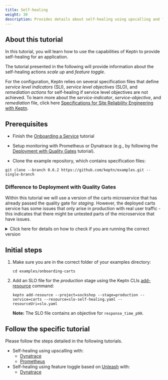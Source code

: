 ```yaml
---
title: Self-healing
weight: 30
description: Provides details about self-healing using upscalling and feature toggle.
---
```


## About this tutorial

In this tutorial, you will learn how to use the capabilities of Keptn to provide self-healing for an application. 

The tutorial presented in the following will provide information about the self-healing actions *scale up*  and *feature toggle*.

For the configuration, Keptn relies on several specification files that define *service level indicators* (SLI), *service level objectives* (SLO), and *remediation actions* for self-healing if service level objectives are not achieved. To learn more about the *service-indicator*, *service-objective*, and *remediation* file, click here [Specifications for Site Reliability Engineering with Keptn](https://github.com/keptn/spec/blob/0.1.3/sre.md).

## Prerequisites

- Finish the [Onboarding a Service](../onboard-carts-service/) tutorial

- Setup monitoring with Prometheus or Dynatrace (e.g., by following the [Deployment with Quality Gates](../deployments-with-quality-gates/) tutorial).

- Clone the example repository, which contains specification files:

```console
git clone --branch 0.6.2 https://github.com/keptn/examples.git --single-branch
```

### Difference to Deployment with Quality Gates

Within this tutorial we will use a version of the carts microservice that has already passed the quality gate for *staging*. However, the deployed carts service has some issues that only arise in production with real user traffic - this indicates that there might be untested parts of the microservice that have issues.

<details><summary>Click here for details on how to check if you are running the correct version</summary>
<p>You can check if the service is already running in your production stage by executing the following command and reviewing the output. It should show two pods in total.

```console
kubectl get pods -n sockshop-production
```

```console
NAME                              READY   STATUS    RESTARTS   AGE
carts-db-57cd95557b-r6cg8         1/1     Running   0          18m
carts-primary-7c96d87df9-75pg7    1/1     Running   0          13m
```

You should also verify that the image used for the deployments of `carts` and `carts-primary` is either the one with `0.11.1` or `0.11.3` within the tag by executing

```console
kubectl get deployments -n sockshop-production -o wide
```

```console
NAME            READY   UP-TO-DATE   AVAILABLE   AGE   CONTAINERS   IMAGES                                 SELECTOR
carts           0/0     0            0           28h   carts        docker.io/keptnexamples/carts:0.11.3   app=carts
carts-db        1/1     1            1           44h   carts-db     mongo:latest                           app=carts-db
carts-primary   1/1     1            1           22h   carts        docker.io/keptnexamples/carts:0.11.3   app=carts-primary
```

In case you do not have `0.11.1` or `0.11.3` deployed, please run
```console
keptn send event new-artifact --project=sockshop --service=carts --image=docker.io/keptnexamples/carts --tag=0.11.1
```
</p>
</details>

## Initial steps

1. Make sure you are in the correct folder of your examples directory:
    ```
    cd examples/onboarding-carts
    ```

1. Add an SLO file for the *production* stage using the Keptn CLIs [add-resource](../../reference/cli/commands/keptn_add-resource) command:

    ```console
    keptn add-resource --project=sockshop --stage=production --service=carts --resource=slo-self-healing.yaml --resourceUri=slo.yaml
    ```

    **Note:** The SLO file contains an objective for `response_time_p90`.


## Follow the specific tutorial

Please follow the steps detailed in the following tutorials.

* Self-healing using upscalling with:
  * [Dynatrace](dynatrace-scaling/)
  * [Prometheus](prometheus-scaling/)
* Self-healing using feature toggle based on [Unleash](https://unleash.github.io/) with:
  * [Dynatrace](dynatrace-unleash/)
